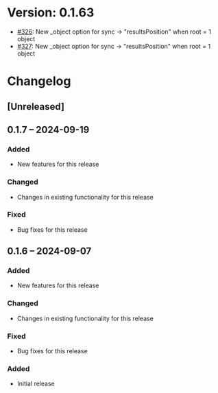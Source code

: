 # Version: 0.1.63

* [#326](https://github.com/ConductionNL/openconnector/pull/326): New _object option for sync -> "resultsPosition" when root = 1 object
* [#327](https://github.com/ConductionNL/openconnector/pull/327): New _object option for sync -> "resultsPosition" when root = 1 object


# Changelog

## [Unreleased]
## 0.1.7 – 2024-09-19
### Added
- New features for this release

### Changed
- Changes in existing functionality for this release

### Fixed
- Bug fixes for this release

## 0.1.6 – 2024-09-07
### Added
- New features for this release

### Changed
- Changes in existing functionality for this release

### Fixed
- Bug fixes for this release

### Added
- Initial release


